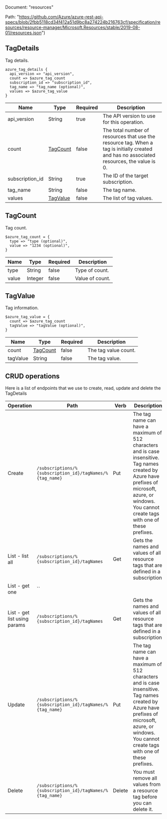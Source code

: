 Document: "resources"


Path: "https://github.com/Azure/azure-rest-api-specs/blob/2fbb5118cd34f412a51d9bc8a274224b216763cf/specification/resources/resource-manager/Microsoft.Resources/stable/2019-08-01/resources.json")

## TagDetails

Tag details.

```puppet
azure_tag_details {
  api_version => "api_version",
  count => $azure_tag_count
  subscription_id => "subscription_id",
  tag_name => "tag_name (optional)",
  values => $azure_tag_value
}
```

| Name        | Type           | Required       | Description       |
| ------------- | ------------- | ------------- | ------------- |
|api_version | String | true | The API version to use for this operation. |
|count | [TagCount](#tagcount) | false | The total number of resources that use the resource tag. When a tag is initially created and has no associated resources, the value is 0. |
|subscription_id | String | true | The ID of the target subscription. |
|tag_name | String | false | The tag name. |
|values | [TagValue](#tagvalue) | false | The list of tag values. |
        
## TagCount

Tag count.

```puppet
$azure_tag_count = {
  type => "type (optional)",
  value => "1234 (optional)",
}
```

| Name        | Type           | Required       | Description       |
| ------------- | ------------- | ------------- | ------------- |
|type | String | false | Type of count. |
|value | Integer | false | Value of count. |
        
## TagValue

Tag information.

```puppet
$azure_tag_value = {
  count => $azure_tag_count
  tagValue => "tagValue (optional)",
}
```

| Name        | Type           | Required       | Description       |
| ------------- | ------------- | ------------- | ------------- |
|count | [TagCount](#tagcount) | false | The tag value count. |
|tagValue | String | false | The tag value. |
        



## CRUD operations

Here is a list of endpoints that we use to create, read, update and delete the TagDetails

| Operation | Path | Verb | Description | OperationID |
| ------------- | ------------- | ------------- | ------------- | ------------- |
|Create|`/subscriptions/%{subscription_id}/tagNames/%{tag_name}`|Put|The tag name can have a maximum of 512 characters and is case insensitive. Tag names created by Azure have prefixes of microsoft, azure, or windows. You cannot create tags with one of these prefixes.|Tags_CreateOrUpdate|
|List - list all|`/subscriptions/%{subscription_id}/tagNames`|Get|Gets the names and values of all resource tags that are defined in a subscription.|Tags_List|
|List - get one|``||||
|List - get list using params|`/subscriptions/%{subscription_id}/tagNames`|Get|Gets the names and values of all resource tags that are defined in a subscription.|Tags_List|
|Update|`/subscriptions/%{subscription_id}/tagNames/%{tag_name}`|Put|The tag name can have a maximum of 512 characters and is case insensitive. Tag names created by Azure have prefixes of microsoft, azure, or windows. You cannot create tags with one of these prefixes.|Tags_CreateOrUpdate|
|Delete|`/subscriptions/%{subscription_id}/tagNames/%{tag_name}`|Delete|You must remove all values from a resource tag before you can delete it.|Tags_Delete|
